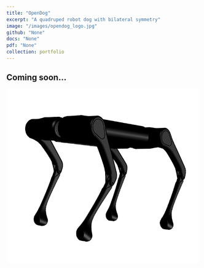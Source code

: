 ```yaml
---
title: "OpenDog"
excerpt: "A quadruped robot dog with bilateral symmetry"
image: "/images/opendog_logo.jpg" 
github: "None"
docs: "None"
pdf: "None"
collection: portfolio
---
```


## Coming soon...

<p align="center">
  <img src="/images/opendog2.PNG"  width="500"/>
</p>
